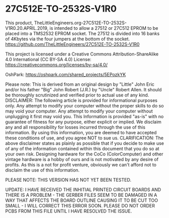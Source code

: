# 27C512E-TO-2532S-V1R0
This product, TheLittleEngineers.org-27C512E-TO-2532S-V1R0.20.APRIL.2019, is intended to allow a 27512 or 27C512 EPROM to be placed into a TMS2532 EPROM socket. The 27512 is divided into 16 banks of 4Kbytes via the four jumpers at the bottom of the socket. https://github.com/TheLittleEngineers/27C512E-TO-2532S-V1R0

This project is licensed under a Creative Commons Attribution-ShareAlike 4.0 International (CC BY-SA 4.0) License: https://creativecommons.org/licenses/by-sa/4.0/

OshPark: https://oshpark.com/shared_projects/5EPozkYK


Please note: This is derived from an original design by "Little" John Eric and/or his father "Big" John Robert (J.R.) by "Uncle" Robert Allen. It should be thoroughly scrutinized and verified prior to actual use of any kind. DISCLAIMER: The following article is provided for informational purposes only. Any attempt to modify your computer without the proper skills to do so may void your computer. Any attempt to modify your computer without unplugging it first may void you. This Information is provided "as-is" with no guarantee of fitness for any purpose, either explicit or implied. We disclaim any and all responsibility for losses incurred through the use of this information. By using this information, you are deemed to have accepted these conditions of use, and you agree NOT to sue us. CLARIFICATION: The above disclaimer states as plainly as possible that if you decide to make use of any of the information contained within this document that you do so at your own risk. Designing hardware for the CoCo (ColorComputer) and other vintage hardware is a hobby of ours and is not motivated by any desire of profits. As this is a not for profit venture, obviously we can't afford not to disclaim the use of this information.

 PLEASE NOTE: THIS VERSION HAS NOT YET BEEN TESTED. 

UPDATE: I HAVE RECEIVED THE INHITIAL PRINTED CIRCUIT BOARDS AND THERE IS A PROBLEM - THE GERBER FILES SEEM TO BE DAMAGED IN A WAY THAT AFFECTS THE BOARD OUTLINE CAUSING IT TO BE CUT TOO SMALL - I WILL CORRECT THIS ERROR SOON. PLEASE DO NOT ORDER PCBS FROM THIS FILE UNTIL I HAVE RESOLVED THE ISSUE.

